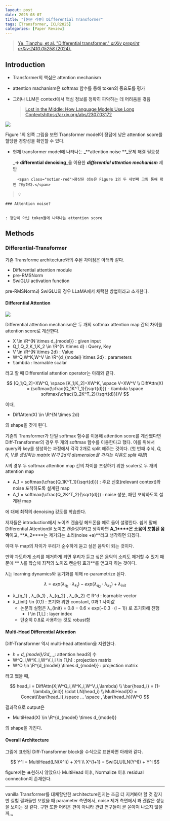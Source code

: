 ```yaml
---
layout: post
date: 2025-08-07
title: "[논문 리뷰] Differential Transformer"
tags: [Transformer, ICLR2025]
categories: [Paper Review]
---
```


> [Ye, Tianzhu, et al. "Differential transformer." ](https://arxiv.org/abs/2410.05258)[_arXiv preprint arXiv:2410.05258_](https://arxiv.org/abs/2410.05258)[ (2024).](https://arxiv.org/abs/2410.05258)



## Introduction

- Transformer의 핵심은 attention mechanism
- attention machanism은 softmax 함수를 통해 token의 중요도를 평가
- 그러나 LLM은 context에서 핵심 정보를 정확히 파악하는 데 어려움을 겪음

	> [Lost in the Middle: How Language Models Use Long Contextshttps://arxiv.org/abs/2307.03172](https://arxiv.org/abs/2307.03172)


![](https://prod-files-secure.s3.us-west-2.amazonaws.com/542b861c-36a8-4051-84e5-8804b6728dba/9083ea56-691a-4752-ae26-47f403431ac8/image.png?X-Amz-Algorithm=AWS4-HMAC-SHA256&X-Amz-Content-Sha256=UNSIGNED-PAYLOAD&X-Amz-Credential=ASIAZI2LB466U2MLKPJE%2F20251001%2Fus-west-2%2Fs3%2Faws4_request&X-Amz-Date=20251001T090109Z&X-Amz-Expires=3600&X-Amz-Security-Token=IQoJb3JpZ2luX2VjEHgaCXVzLXdlc3QtMiJIMEYCIQDhws28zxCoxttnVZ229m1C0RarpjnFh1h4fxQHcAQToAIhAPZvwWRmRrIjApktv9De0u79GKgSiWhH%2FSSVRGqNYecaKv8DCBEQABoMNjM3NDIzMTgzODA1IgwwI3PL%2BXYutJ0sJQ8q3APwW0MdyUj4AcEB8f%2FmSffSsESLTuwBqHGea8IWB0Y7l4vRJuJ%2Blf%2BTB38moJOOpOR7UJ%2Blw8ptgyHQiquFUmtAMHjh0LrmfUTs5DTBQ3UQtd3HVIPRetodZ3GsEvxY4TcYRQWYL1YuioV8UbtcjTzOilN3XdpmhbOxU%2BGtcO5JcgfeAmFECXDwUQULv6ObWuq77lbWsbJV7jUFc%2BZiiTjJY%2FOL%2FKIpbYLTZSnpJni9yzECUZG3nO7QLRFXvACDOHlbKSJdD81ZiQCNnr9Mf7WuElJJz22LdAhavASAyI1Km%2F3cE9AZxfV69sc3V%2B1CUsfdKfSy8PjuW1kf%2BiWbSofH9WBmPGmjMjUCSnEQHP0tyEMblfHXsHybafGOjjgoyH7BVD%2FW%2BJQCFc3TR2cXtsxOOelyBSlJrsDwXbXyT3Rk9oiy%2BVBzwIfgIq75nUAlrEIVOq2DOGPANUccQf29eJXcEctqWEFNiYKAFyVU1O%2FGAyvYYl12FLao98EymFSz5T4Y%2B6mnyGd3OXUmz9eZeSlDu3E2CzbLvqp5gFA9p7W7XZk%2FXowj5%2BKe3zeU%2F9Iot%2F35PWBqd0dClFbE%2BxHPf%2BaflUKmkOk7bxs1PiduLmJDEqDwTMlC0UI0DrSwgzD%2BsvPGBjqkAXL9E4nvbnUCHiekJlH65iplBFG75ldzvqouGjr9pKHrvwUEjIEX5oVz%2BahluZe%2BDqoecu23YkCn9UKfYV69pwHGbzQvk%2B4tFPLvE8Nl7AVssaQHm3urzSG9fMiexkZ1s4FPPfFd95GFJTOrH8UTiD1l2CQ51rVqygjK%2F4EZ491N7Msl6vffyJ%2BB%2BASJ6th8JKcx0tAlbMjLN4uo%2B65YGuIC1mGD&X-Amz-Signature=bfccb5d49a3b184ff59c474e5f0f51919f4f6a158c84bec5a0c74f00c3a11168&X-Amz-SignedHeaders=host&x-amz-checksum-mode=ENABLED&x-id=GetObject)


Figure 1의 왼쪽 그림을 보면 Transformer model이 정답에 낮은 attention score를 할당한 경향성을 확인할 수 있다.

- 현재 transformer model에 나타나는 _**attention noise **_문제 해결 필요성

	_**→ differential denoising**_을 이용한 _**differential attention mechanism**_ 제안


		<span class="notion-red">향상된 성능은 Figure 1의 두 세번째 그림 통해 확인 가능하다.</span>


> 💡 


	### Attention noise?


	: 정답이 아닌 token들에 나타나는 attention score



## Methods



### Differential-Transformer


기존 Transforme architecture와의 주된 차이점은 아래와 같다.

- Differential attention module
- pre-RMSNorm
- SwiGLU activation function

pre-RMSNorm과 SwiGLU의 경우 LLaMA에서 채택한 방법이라고 소개한다.



#### Differential Attention


![](https://prod-files-secure.s3.us-west-2.amazonaws.com/542b861c-36a8-4051-84e5-8804b6728dba/116d70b2-1963-4810-9167-f4c7d8a06e8f/image.png?X-Amz-Algorithm=AWS4-HMAC-SHA256&X-Amz-Content-Sha256=UNSIGNED-PAYLOAD&X-Amz-Credential=ASIAZI2LB466U2MLKPJE%2F20251001%2Fus-west-2%2Fs3%2Faws4_request&X-Amz-Date=20251001T090109Z&X-Amz-Expires=3600&X-Amz-Security-Token=IQoJb3JpZ2luX2VjEHgaCXVzLXdlc3QtMiJIMEYCIQDhws28zxCoxttnVZ229m1C0RarpjnFh1h4fxQHcAQToAIhAPZvwWRmRrIjApktv9De0u79GKgSiWhH%2FSSVRGqNYecaKv8DCBEQABoMNjM3NDIzMTgzODA1IgwwI3PL%2BXYutJ0sJQ8q3APwW0MdyUj4AcEB8f%2FmSffSsESLTuwBqHGea8IWB0Y7l4vRJuJ%2Blf%2BTB38moJOOpOR7UJ%2Blw8ptgyHQiquFUmtAMHjh0LrmfUTs5DTBQ3UQtd3HVIPRetodZ3GsEvxY4TcYRQWYL1YuioV8UbtcjTzOilN3XdpmhbOxU%2BGtcO5JcgfeAmFECXDwUQULv6ObWuq77lbWsbJV7jUFc%2BZiiTjJY%2FOL%2FKIpbYLTZSnpJni9yzECUZG3nO7QLRFXvACDOHlbKSJdD81ZiQCNnr9Mf7WuElJJz22LdAhavASAyI1Km%2F3cE9AZxfV69sc3V%2B1CUsfdKfSy8PjuW1kf%2BiWbSofH9WBmPGmjMjUCSnEQHP0tyEMblfHXsHybafGOjjgoyH7BVD%2FW%2BJQCFc3TR2cXtsxOOelyBSlJrsDwXbXyT3Rk9oiy%2BVBzwIfgIq75nUAlrEIVOq2DOGPANUccQf29eJXcEctqWEFNiYKAFyVU1O%2FGAyvYYl12FLao98EymFSz5T4Y%2B6mnyGd3OXUmz9eZeSlDu3E2CzbLvqp5gFA9p7W7XZk%2FXowj5%2BKe3zeU%2F9Iot%2F35PWBqd0dClFbE%2BxHPf%2BaflUKmkOk7bxs1PiduLmJDEqDwTMlC0UI0DrSwgzD%2BsvPGBjqkAXL9E4nvbnUCHiekJlH65iplBFG75ldzvqouGjr9pKHrvwUEjIEX5oVz%2BahluZe%2BDqoecu23YkCn9UKfYV69pwHGbzQvk%2B4tFPLvE8Nl7AVssaQHm3urzSG9fMiexkZ1s4FPPfFd95GFJTOrH8UTiD1l2CQ51rVqygjK%2F4EZ491N7Msl6vffyJ%2BB%2BASJ6th8JKcx0tAlbMjLN4uo%2B65YGuIC1mGD&X-Amz-Signature=2e981f1234555937aa97a9ab61cab19025bb56b33a251763b92209c8012f13fb&X-Amz-SignedHeaders=host&x-amz-checksum-mode=ENABLED&x-id=GetObject)


Differential attention mechanism은 두 개의 softmax attention map 간의 차이를 attention score로 계산한다.

- X \in \R^{N \times d\_{model}} : given input
- Q\_1,Q\_2,K\_1,K\_2 \in \R^{N \times d} : Query, Key
- V \in \R^{N \times 2d} : Value
- W^Q,W^K,W^V \in \R^{d\_{model} \times 2d} : parameters
- \lambda : learnable scalar

라고 할 때 Differential attention operator는 아래와 같다.


$$
[Q_1;Q_2]=XW^Q, \space [K_1;K_2]=XW^K, \space V=XW^V \\
DiffAttn(X) = (softmax(\cfrac{Q_1K^T_1}{\sqrt{d}}) - \lambda \space softmax(\cfrac{Q_2K^T_2}{\sqrt{d}}))V
$$


이때,

- DiffAtten(X) \in \R^{N \times 2d}

의 shape을 갖게 된다.


기존의 Transformer가 단일 softmax 함수를 이용해 attention score를 계산했다면 Diff-Transformer의 경우 두 개의 softmax 함수를 이용한다고 했다. 이를 위해서 query와 key를 생성하는 과정에서 각각 2개로 split 해주는 것이다. <span class="notion-red">(첫 번째 수식, </span><span class="notion-red">_Q, K, V를 생성하는 matrix W가 2d의 dismension을 가지는 이유도 split 때문_</span><span class="notion-red">)</span>


 λ의 경우 두 softmax attention map 간의 차이를 조정하기 위한 scaler로 두 개의 attention map

- A\_1 = softmax(\cfrac{Q\_1K^T\_1}{\sqrt{d}}) : 주요 신호(relevant context)와 noise 포착하도록 설계된 map
- A\_1 = softmax(\cfrac{Q\_2K^T\_2}{\sqrt{d}}) : noise 성분, 패턴 포착하도록 설계된 map 

에 대해 최적의 denoising 강도를 학습한다.


저자들은 introduction에서 노이즈 캔슬링 헤드폰을 예로 들어 설명한다. 쉽게 말해 Differential Attention을 노이즈 캔슬링이라고 생각하면 **A\_1****은 소음이 포함된 음악**이고, **A\_2****는 제거되는 소리(noise +a)**라고 생각하면 되겠다. 


이때 두 map의 차이가 우리가 순수하게 듣고 싶은 음악이 되는 것이다. 


만약 과도하게 소리를 제거하게 되면 우리가 듣고 싶은 음악의 소리도 제거할 수 있기 때문에 ** λ를 학습해 최적의 노이즈 캔슬링 효과**를 얻고자 하는 것이다.


λ는 learning dynamics와 동기화를 위해 re-parametrize 된다.


$$
\lambda = exp(\lambda_{q_1} \cdot \lambda_{k_1}) - exp(\lambda_{q_2} \cdot \lambda_{k_2}) + \lambda_{init}
$$

- λ\_{q\_1} , λ\_{k\_1} , λ\_{q\_2} , λ\_{k\_2} ∈ R^d : learnable vector
- λ\_{init} \in (0,1) : 초기화 위한 constant, 0과 1 사이값
	- 논문의 실험은 λ\_{init} = 0.8 − 0.6 × exp(−0.3 · (l − 1)) 로 초기화해 진행
		- l \in [1,L] : layer index
	- 단순히 0.8로 사용하는 것도 robust함


#### **Multi-Head Differential Attention**


Diff-Transformer 역시 multi-head attention을 지원한다.

- _h = d\_{model}/2d__ _: attention head의 수
- W^Q\_i,W^K\_i,W^V\_i,i \in [1,h] : projection matrix
- W^O \in \R^{d\_{model} \times d\_{model}} : projection matrix

라고 했을 때,


$$
head_i = DiffAttn(X;W^Q_i,W^K_i,W^V_i,\lambda) \\
\bar{head_i} = (1-\lambda_{init}) \cdot LN(head_i) \\
MultiHead(X) = Concat(\bar{head_i},\space ... \space , \bar{head_h})W^O
$$


결과적으로 output은

- MultiHead(X) \in \R^{d\_{model} \times d\_{model}}

의 shape을 가진다.



#### Overall Architecture


그림에 표현된 Diff-Transformer block을 수식으로 표현하면 아래와 같다.


$$
Y^l = MultiHead(LN(X^l)) + X^l \\
X^{l+1} = SwiGLU(LN(Y^l)) + Y^l
$$


figure에는 표현하지 않았으나 MultiHead 이후, Normalize 이후 residual connection이 존재한다.


---


vanilla Transformer를 대체할만한 architecture인지는 조금 더 지켜봐야 할 것 같지만 실험 결과들만 보았을 때 parameter 측면에서, noise 제거 측면에서 꽤 괜찮은 성능을 보이는 것 같다. 구현 또한 어려운 편이 아니라 관련 연구들이 곧 쏟아져 나오지 않을까,,,

